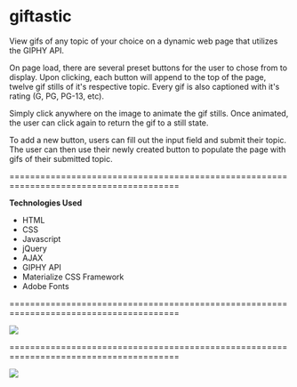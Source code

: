 # giftastic

View gifs of any topic of your choice on a dynamic web page that utilizes the GIPHY API.

On page load, there are several preset buttons for the user to chose from to display. Upon clicking, each button will append to the top of the page, twelve gif stills of it's respective topic. Every gif is also captioned with it's rating (G, PG, PG-13, etc).

Simply click anywhere on the image to animate the gif stills. Once animated, the user can click again to return the gif to a still state.

To add a new button, users can fill out the input field and submit their topic. The user can then use their newly created button to populate the page with gifs of their submitted topic.

=======================================================================================

**Technologies Used**

- HTML 
- CSS
- Javascript
- jQuery
- AJAX
- GIPHY API
- Materialize CSS Framework
- Adobe Fonts

=======================================================================================


![](giphy1.gif)

=======================================================================================

![](giphy2.gif)
